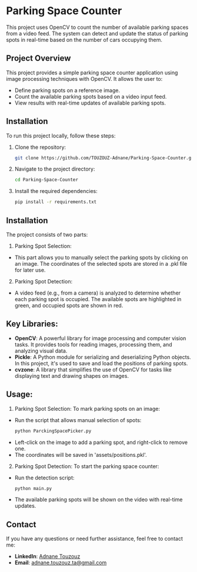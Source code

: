 # Parking Space Counter

This project uses OpenCV to count the number of available parking spaces from a video feed. The system can detect and update the status of parking spots in real-time based on the number of cars occupying them.

## Project Overview
This project provides a simple parking space counter application using image processing techniques with OpenCV. It allows the user to:
- Define parking spots on a reference image.
- Count the available parking spots based on a video input feed.
- View results with real-time updates of available parking spots.

## Installation
To run this project locally, follow these steps:

1. Clone the repository:
   ```bash
   git clone https://github.com/TOUZOUZ-Adnane/Parking-Space-Counter.git
2. Navigate to the project directory:
   ```bash
   cd Parking-Space-Counter
3. Install the required dependencies:
   ```bash
   pip install -r requirements.txt
## Installation
The project consists of two parts:
1. Parking Spot Selection:
- This part allows you to manually select the parking spots by clicking on an image. The coordinates of the selected spots are stored in a .pkl file for later use.
2. Parking Spot Detection:
- A video feed (e.g., from a camera) is analyzed to determine whether each parking spot is occupied. The available spots are highlighted in green, and occupied spots are shown in red.
## Key Libraries:
- **OpenCV**: A powerful library for image processing and computer vision tasks. It provides tools for reading images, processing them, and analyzing visual data.
- **Pickle**: A Python module for serializing and deserializing Python objects. In this project, it's used to save and load the positions of parking spots.
- **cvzone**: A library that simplifies the use of OpenCV for tasks like displaying text and drawing shapes on images.
## Usage:
1. Parking Spot Selection:
To mark parking spots on an image:
- Run the script that allows manual selection of spots:
  ```bash
  python ParckingSpacePicker.py
- Left-click on the image to add a parking spot, and right-click to remove one.
- The coordinates will be saved in 'assets/positions.pkl'.
2. Parking Spot Detection:
To start the parking space counter:
- Run the detection script:
  ```bash
  python main.py
- The available parking spots will be shown on the video with real-time updates.
## Contact
If you have any questions or need further assistance, feel free to contact me:

- **LinkedIn**: [Adnane Touzouz](https://www.linkedin.com/in/adnane-touzouz/)
- **Email**: adnane.touzouz.ta@gmail.com

